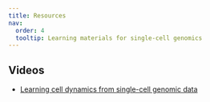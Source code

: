 ```yaml
---
title: Resources
nav:
  order: 4
  tooltip: Learning materials for single-cell genomics
---
```


## Videos

- [Learning cell dynamics from single-cell genomic data](https://www.koushare.com/video/videodetail/63476)
